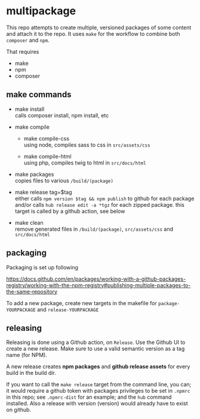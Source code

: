 # multipackage

This repo attempts to create multiple, versioned packages of some content and attach it to the repo.
It uses `make` for the workflow to combine both `composer` and `npm`.

That requires 
- make
- npm
- composer

## make commands

- make install\
  calls composer install, npm install, etc

- make compile 
  - make compile-css\
    using node, compiles sass to css in `src/assets/css`

  - make compile-html\
    using php, compiles twig to html in `src/docs/html`

- make packages \
  copies files to various `/build/(package)`

- make release tag=$tag\
  either calls `npm version $tag && npm publish` to github for each package \
  and/or calls `hub release edit -a *tgz` for each zipped package.
  this target is called by a github action, see below

- make clean \
  remove generated files in `/build/(package)`, `src/assets/css` and `src/docs/html`

## packaging

Packaging is set up following

https://docs.github.com/en/packages/working-with-a-github-packages-registry/working-with-the-npm-registry#publishing-multiple-packages-to-the-same-repository

To add a new package, create new targets in the makefile
for `package-YOURPACKAGE` and `release-YOURPACKAGE`

## releasing

Releasing is done using a Github action, on `Release`.
Use the  Github UI to create a new release. Make sure
to use a valid semantic version as a tag name (for NPM).

A new release creates **npm packages** and **github release assets**
for every build in the build dir.

If you want to call the `make release` target from the command 
line, you can; it would require a  github token with packages 
privileges to be set in  `.npmrc` in this repo; see `.npmrc-dist` 
for an example; and the `hub` command installed. Also a release with
version (version) would already have to exist on github.